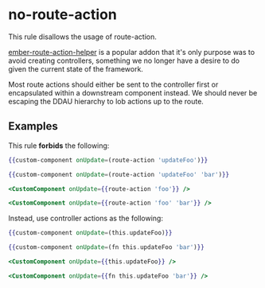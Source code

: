 # no-route-action

This rule disallows the usage of route-action.

[ember-route-action-helper](https://github.com/DockYard/ember-route-action-helper) is a popular addon that it's only purpose was to avoid creating controllers, something we no longer have a desire to do given the current state of the framework.

Most route actions should either be sent to the controller first or encapsulated within a downstream component instead. We should never be escaping the DDAU hierarchy to lob actions up to the route.

## Examples

This rule **forbids** the following:

```hbs
{{custom-component onUpdate=(route-action 'updateFoo')}}
```

```hbs
{{custom-component onUpdate=(route-action 'updateFoo' 'bar')}}
```

```hbs
<CustomComponent onUpdate={{route-action 'foo'}} />
```

```hbs
<CustomComponent onUpdate={{route-action 'foo' 'bar'}} />
```

Instead, use controller actions as the following:

```hbs
{{custom-component onUpdate=(this.updateFoo)}}
```

```hbs
{{custom-component onUpdate=(fn this.updateFoo 'bar')}}
```

```hbs
<CustomComponent onUpdate={{this.updateFoo}} />
```

```hbs
<CustomComponent onUpdate={{fn this.updateFoo 'bar'}} />
```
